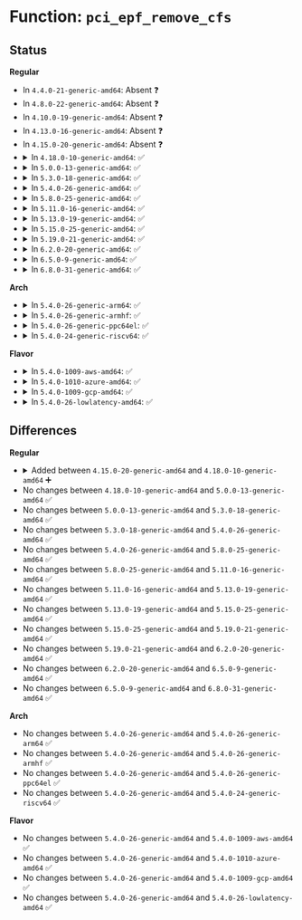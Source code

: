 # Function: <code>pci_epf_remove_cfs</code>

## Status
<b>Regular</b>
<ul>
<li>
In <code>4.4.0-21-generic-amd64</code>: Absent ❓
</li>
<li>
In <code>4.8.0-22-generic-amd64</code>: Absent ❓
</li>
<li>
In <code>4.10.0-19-generic-amd64</code>: Absent ❓
</li>
<li>
In <code>4.13.0-16-generic-amd64</code>: Absent ❓
</li>
<li>
In <code>4.15.0-20-generic-amd64</code>: Absent ❓
</li>
<li>
<details>
<summary>In <code>4.18.0-10-generic-amd64</code>: ✅</summary>

```c
void pci_epf_remove_cfs(struct pci_epf_driver * driver)
```

```json
{
  "name": "pci_epf_remove_cfs",
  "collision_type": "Unique Static",
  "inline_type": "No",
  "funcs": [
    {
      "addr": 18446744071584382288,
      "name": "pci_epf_remove_cfs",
      "external": false,
      "loc": "drivers/pci/endpoint/pci-epf-core.c:140",
      "file": "drivers/pci/endpoint/pci-epf-core.c",
      "inline": "seen, unknown",
      "caller_inline": [],
      "caller_func": [
        "drivers/pci/endpoint/pci-epf-core.c:__pci_epf_register_driver",
        "drivers/pci/endpoint/pci-epf-core.c:pci_epf_unregister_driver"
      ]
    }
  ],
  "symbols": [
    {
      "addr": 18446744071584382288,
      "name": "pci_epf_remove_cfs",
      "section": ".text",
      "bind": "STB_LOCAL",
      "size": 154
    }
  ]
}
```
</details>
</li>
<li>
<details>
<summary>In <code>5.0.0-13-generic-amd64</code>: ✅</summary>

```c
void pci_epf_remove_cfs(struct pci_epf_driver * driver)
```

```json
{
  "name": "pci_epf_remove_cfs",
  "collision_type": "Unique Static",
  "inline_type": "No",
  "funcs": [
    {
      "addr": 18446744071584474656,
      "name": "pci_epf_remove_cfs",
      "external": false,
      "loc": "drivers/pci/endpoint/pci-epf-core.c:140",
      "file": "drivers/pci/endpoint/pci-epf-core.c",
      "inline": "seen, unknown",
      "caller_inline": [],
      "caller_func": [
        "drivers/pci/endpoint/pci-epf-core.c:__pci_epf_register_driver",
        "drivers/pci/endpoint/pci-epf-core.c:pci_epf_unregister_driver"
      ]
    }
  ],
  "symbols": [
    {
      "addr": 18446744071584474656,
      "name": "pci_epf_remove_cfs",
      "section": ".text",
      "bind": "STB_LOCAL",
      "size": 154
    }
  ]
}
```
</details>
</li>
<li>
<details>
<summary>In <code>5.3.0-18-generic-amd64</code>: ✅</summary>

```c
void pci_epf_remove_cfs(struct pci_epf_driver * driver)
```

```json
{
  "name": "pci_epf_remove_cfs",
  "collision_type": "Unique Static",
  "inline_type": "No",
  "funcs": [
    {
      "addr": 18446744071584672384,
      "name": "pci_epf_remove_cfs",
      "external": false,
      "loc": "drivers/pci/endpoint/pci-epf-core.c:148",
      "file": "drivers/pci/endpoint/pci-epf-core.c",
      "inline": "seen, unknown",
      "caller_inline": [],
      "caller_func": [
        "drivers/pci/endpoint/pci-epf-core.c:__pci_epf_register_driver",
        "drivers/pci/endpoint/pci-epf-core.c:pci_epf_unregister_driver"
      ]
    }
  ],
  "symbols": [
    {
      "addr": 18446744071584672384,
      "name": "pci_epf_remove_cfs",
      "section": ".text",
      "bind": "STB_LOCAL",
      "size": 152
    }
  ]
}
```
</details>
</li>
<li>
<details>
<summary>In <code>5.4.0-26-generic-amd64</code>: ✅</summary>

```c
void pci_epf_remove_cfs(struct pci_epf_driver * driver)
```

```json
{
  "name": "pci_epf_remove_cfs",
  "collision_type": "Unique Static",
  "inline_type": "No",
  "funcs": [
    {
      "addr": 18446744071584810656,
      "name": "pci_epf_remove_cfs",
      "external": false,
      "loc": "drivers/pci/endpoint/pci-epf-core.c:148",
      "file": "drivers/pci/endpoint/pci-epf-core.c",
      "inline": "seen, unknown",
      "caller_inline": [],
      "caller_func": [
        "drivers/pci/endpoint/pci-epf-core.c:__pci_epf_register_driver",
        "drivers/pci/endpoint/pci-epf-core.c:pci_epf_unregister_driver"
      ]
    }
  ],
  "symbols": [
    {
      "addr": 18446744071584810656,
      "name": "pci_epf_remove_cfs",
      "section": ".text",
      "bind": "STB_LOCAL",
      "size": 152
    }
  ]
}
```
</details>
</li>
<li>
<details>
<summary>In <code>5.8.0-25-generic-amd64</code>: ✅</summary>

```c
void pci_epf_remove_cfs(struct pci_epf_driver * driver)
```

```json
{
  "name": "pci_epf_remove_cfs",
  "collision_type": "Unique Static",
  "inline_type": "No",
  "funcs": [
    {
      "addr": 18446744071585503664,
      "name": "pci_epf_remove_cfs",
      "external": false,
      "loc": "drivers/pci/endpoint/pci-epf-core.c:138",
      "file": "drivers/pci/endpoint/pci-epf-core.c",
      "inline": "seen, unknown",
      "caller_inline": [],
      "caller_func": [
        "drivers/pci/endpoint/pci-epf-core.c:__pci_epf_register_driver",
        "drivers/pci/endpoint/pci-epf-core.c:pci_epf_unregister_driver"
      ]
    }
  ],
  "symbols": [
    {
      "addr": 18446744071585503664,
      "name": "pci_epf_remove_cfs",
      "section": ".text",
      "bind": "STB_LOCAL",
      "size": 152
    }
  ]
}
```
</details>
</li>
<li>
<details>
<summary>In <code>5.11.0-16-generic-amd64</code>: ✅</summary>

```c
void pci_epf_remove_cfs(struct pci_epf_driver * driver)
```

```json
{
  "name": "pci_epf_remove_cfs",
  "collision_type": "Unique Static",
  "inline_type": "No",
  "funcs": [
    {
      "addr": 18446744071585635728,
      "name": "pci_epf_remove_cfs",
      "external": false,
      "loc": "drivers/pci/endpoint/pci-epf-core.c:140",
      "file": "drivers/pci/endpoint/pci-epf-core.c",
      "inline": "seen, unknown",
      "caller_inline": [],
      "caller_func": [
        "drivers/pci/endpoint/pci-epf-core.c:__pci_epf_register_driver",
        "drivers/pci/endpoint/pci-epf-core.c:pci_epf_unregister_driver"
      ]
    }
  ],
  "symbols": [
    {
      "addr": 18446744071585635728,
      "name": "pci_epf_remove_cfs",
      "section": ".text",
      "bind": "STB_LOCAL",
      "size": 152
    }
  ]
}
```
</details>
</li>
<li>
<details>
<summary>In <code>5.13.0-19-generic-amd64</code>: ✅</summary>

```c
void pci_epf_remove_cfs(struct pci_epf_driver * driver)
```

```json
{
  "name": "pci_epf_remove_cfs",
  "collision_type": "Unique Static",
  "inline_type": "No",
  "funcs": [
    {
      "addr": 18446744071585515760,
      "name": "pci_epf_remove_cfs",
      "external": false,
      "loc": "drivers/pci/endpoint/pci-epf-core.c:197",
      "file": "drivers/pci/endpoint/pci-epf-core.c",
      "inline": "seen, unknown",
      "caller_inline": [],
      "caller_func": [
        "drivers/pci/endpoint/pci-epf-core.c:__pci_epf_register_driver",
        "drivers/pci/endpoint/pci-epf-core.c:pci_epf_unregister_driver"
      ]
    }
  ],
  "symbols": [
    {
      "addr": 18446744071585515760,
      "name": "pci_epf_remove_cfs",
      "section": ".text",
      "bind": "STB_LOCAL",
      "size": 152
    }
  ]
}
```
</details>
</li>
<li>
<details>
<summary>In <code>5.15.0-25-generic-amd64</code>: ✅</summary>

```c
void pci_epf_remove_cfs(struct pci_epf_driver * driver)
```

```json
{
  "name": "pci_epf_remove_cfs",
  "collision_type": "Unique Static",
  "inline_type": "No",
  "funcs": [
    {
      "addr": 18446744071585984448,
      "name": "pci_epf_remove_cfs",
      "external": false,
      "loc": "drivers/pci/endpoint/pci-epf-core.c:335",
      "file": "drivers/pci/endpoint/pci-epf-core.c",
      "inline": "seen, unknown",
      "caller_inline": [],
      "caller_func": [
        "drivers/pci/endpoint/pci-epf-core.c:__pci_epf_register_driver",
        "drivers/pci/endpoint/pci-epf-core.c:pci_epf_unregister_driver"
      ]
    }
  ],
  "symbols": [
    {
      "addr": 18446744071585984448,
      "name": "pci_epf_remove_cfs",
      "section": ".text",
      "bind": "STB_LOCAL",
      "size": 152
    }
  ]
}
```
</details>
</li>
<li>
<details>
<summary>In <code>5.19.0-21-generic-amd64</code>: ✅</summary>

```c
void pci_epf_remove_cfs(struct pci_epf_driver * driver)
```

```json
{
  "name": "pci_epf_remove_cfs",
  "collision_type": "Unique Static",
  "inline_type": "No",
  "funcs": [
    {
      "addr": 18446744071587200096,
      "name": "pci_epf_remove_cfs",
      "external": false,
      "loc": "drivers/pci/endpoint/pci-epf-core.c:335",
      "file": "drivers/pci/endpoint/pci-epf-core.c",
      "inline": "seen, unknown",
      "caller_inline": [],
      "caller_func": [
        "drivers/pci/endpoint/pci-epf-core.c:__pci_epf_register_driver",
        "drivers/pci/endpoint/pci-epf-core.c:pci_epf_unregister_driver"
      ]
    }
  ],
  "symbols": [
    {
      "addr": 18446744071587200096,
      "name": "pci_epf_remove_cfs",
      "section": ".text",
      "bind": "STB_LOCAL",
      "size": 164
    }
  ]
}
```
</details>
</li>
<li>
<details>
<summary>In <code>6.2.0-20-generic-amd64</code>: ✅</summary>

```c
void pci_epf_remove_cfs(struct pci_epf_driver * driver)
```

```json
{
  "name": "pci_epf_remove_cfs",
  "collision_type": "Unique Static",
  "inline_type": "No",
  "funcs": [
    {
      "addr": 18446744071588427664,
      "name": "pci_epf_remove_cfs",
      "external": false,
      "loc": "drivers/pci/endpoint/pci-epf-core.c:335",
      "file": "drivers/pci/endpoint/pci-epf-core.c",
      "inline": "seen, unknown",
      "caller_inline": [],
      "caller_func": [
        "drivers/pci/endpoint/pci-epf-core.c:__pci_epf_register_driver",
        "drivers/pci/endpoint/pci-epf-core.c:pci_epf_unregister_driver"
      ]
    }
  ],
  "symbols": [
    {
      "addr": 18446744071588427664,
      "name": "pci_epf_remove_cfs",
      "section": ".text",
      "bind": "STB_LOCAL",
      "size": 164
    }
  ]
}
```
</details>
</li>
<li>
<details>
<summary>In <code>6.5.0-9-generic-amd64</code>: ✅</summary>

```c
void pci_epf_remove_cfs(struct pci_epf_driver * driver)
```

```json
{
  "name": "pci_epf_remove_cfs",
  "collision_type": "Unique Static",
  "inline_type": "No",
  "funcs": [
    {
      "addr": 18446744071588705184,
      "name": "pci_epf_remove_cfs",
      "external": false,
      "loc": "drivers/pci/endpoint/pci-epf-core.c:303",
      "file": "drivers/pci/endpoint/pci-epf-core.c",
      "inline": "seen, unknown",
      "caller_inline": [],
      "caller_func": [
        "drivers/pci/endpoint/pci-epf-core.c:__pci_epf_register_driver",
        "drivers/pci/endpoint/pci-epf-core.c:pci_epf_unregister_driver"
      ]
    }
  ],
  "symbols": [
    {
      "addr": 18446744071588705184,
      "name": "pci_epf_remove_cfs",
      "section": ".text",
      "bind": "STB_LOCAL",
      "size": 164
    }
  ]
}
```
</details>
</li>
<li>
<details>
<summary>In <code>6.8.0-31-generic-amd64</code>: ✅</summary>

```c
void pci_epf_remove_cfs(struct pci_epf_driver * driver)
```

```json
{
  "name": "pci_epf_remove_cfs",
  "collision_type": "Unique Static",
  "inline_type": "No",
  "funcs": [
    {
      "addr": 18446744071589006032,
      "name": "pci_epf_remove_cfs",
      "external": false,
      "loc": "drivers/pci/endpoint/pci-epf-core.c:303",
      "file": "drivers/pci/endpoint/pci-epf-core.c",
      "inline": "seen, unknown",
      "caller_inline": [],
      "caller_func": [
        "drivers/pci/endpoint/pci-epf-core.c:__pci_epf_register_driver",
        "drivers/pci/endpoint/pci-epf-core.c:pci_epf_unregister_driver"
      ]
    }
  ],
  "symbols": [
    {
      "addr": 18446744071589006032,
      "name": "pci_epf_remove_cfs",
      "section": ".text",
      "bind": "STB_LOCAL",
      "size": 164
    }
  ]
}
```
</details>
</li>
</ul>
<b>Arch</b>
<ul>
<li>
<details>
<summary>In <code>5.4.0-26-generic-arm64</code>: ✅</summary>

```c
void pci_epf_remove_cfs(struct pci_epf_driver * driver)
```

```json
{
  "name": "pci_epf_remove_cfs",
  "collision_type": "Unique Static",
  "inline_type": "No",
  "funcs": [
    {
      "addr": 18446603336497088048,
      "name": "pci_epf_remove_cfs",
      "external": false,
      "loc": "drivers/pci/endpoint/pci-epf-core.c:148",
      "file": "drivers/pci/endpoint/pci-epf-core.c",
      "inline": "seen, unknown",
      "caller_inline": [],
      "caller_func": [
        "drivers/pci/endpoint/pci-epf-core.c:__pci_epf_register_driver",
        "drivers/pci/endpoint/pci-epf-core.c:pci_epf_unregister_driver"
      ]
    }
  ],
  "symbols": [
    {
      "addr": 18446603336497088048,
      "name": "pci_epf_remove_cfs",
      "section": ".text",
      "bind": "STB_LOCAL",
      "size": 160
    }
  ]
}
```
</details>
</li>
<li>
<details>
<summary>In <code>5.4.0-26-generic-armhf</code>: ✅</summary>

```c
void pci_epf_remove_cfs(struct pci_epf_driver * driver)
```

```json
{
  "name": "pci_epf_remove_cfs",
  "collision_type": "Unique Static",
  "inline_type": "No",
  "funcs": [
    {
      "addr": 3230292176,
      "name": "pci_epf_remove_cfs",
      "external": false,
      "loc": "drivers/pci/endpoint/pci-epf-core.c:148",
      "file": "drivers/pci/endpoint/pci-epf-core.c",
      "inline": "seen, unknown",
      "caller_inline": [],
      "caller_func": [
        "drivers/pci/endpoint/pci-epf-core.c:__pci_epf_register_driver",
        "drivers/pci/endpoint/pci-epf-core.c:pci_epf_unregister_driver"
      ]
    }
  ],
  "symbols": [
    {
      "addr": 3230292176,
      "name": "pci_epf_remove_cfs",
      "section": ".text",
      "bind": "STB_LOCAL",
      "size": 140
    }
  ]
}
```
</details>
</li>
<li>
<details>
<summary>In <code>5.4.0-26-generic-ppc64el</code>: ✅</summary>

```c
void pci_epf_remove_cfs(struct pci_epf_driver * driver)
```

```json
{
  "name": "pci_epf_remove_cfs",
  "collision_type": "Unique Static",
  "inline_type": "No",
  "funcs": [
    {
      "addr": 13835058055291128752,
      "name": "pci_epf_remove_cfs",
      "external": false,
      "loc": "drivers/pci/endpoint/pci-epf-core.c:148",
      "file": "drivers/pci/endpoint/pci-epf-core.c",
      "inline": "seen, unknown",
      "caller_inline": [],
      "caller_func": [
        "drivers/pci/endpoint/pci-epf-core.c:__pci_epf_register_driver",
        "drivers/pci/endpoint/pci-epf-core.c:pci_epf_unregister_driver"
      ]
    }
  ],
  "symbols": [
    {
      "addr": 13835058055291128752,
      "name": "pci_epf_remove_cfs",
      "section": ".text",
      "bind": "STB_LOCAL",
      "size": 236
    }
  ]
}
```
</details>
</li>
<li>
<details>
<summary>In <code>5.4.0-24-generic-riscv64</code>: ✅</summary>

```c
void pci_epf_remove_cfs(struct pci_epf_driver * driver)
```

```json
{
  "name": "pci_epf_remove_cfs",
  "collision_type": "Unique Static",
  "inline_type": "No",
  "funcs": [
    {
      "addr": 18446743936275723014,
      "name": "pci_epf_remove_cfs",
      "external": false,
      "loc": "drivers/pci/endpoint/pci-epf-core.c:148",
      "file": "drivers/pci/endpoint/pci-epf-core.c",
      "inline": "seen, unknown",
      "caller_inline": [],
      "caller_func": [
        "drivers/pci/endpoint/pci-epf-core.c:__pci_epf_register_driver",
        "drivers/pci/endpoint/pci-epf-core.c:pci_epf_unregister_driver"
      ]
    }
  ],
  "symbols": [
    {
      "addr": 18446743936275723014,
      "name": "pci_epf_remove_cfs",
      "section": ".text",
      "bind": "STB_LOCAL",
      "size": 146
    }
  ]
}
```
</details>
</li>
</ul>
<b>Flavor</b>
<ul>
<li>
<details>
<summary>In <code>5.4.0-1009-aws-amd64</code>: ✅</summary>

```c
void pci_epf_remove_cfs(struct pci_epf_driver * driver)
```

```json
{
  "name": "pci_epf_remove_cfs",
  "collision_type": "Unique Static",
  "inline_type": "No",
  "funcs": [
    {
      "addr": 18446744071584759392,
      "name": "pci_epf_remove_cfs",
      "external": false,
      "loc": "drivers/pci/endpoint/pci-epf-core.c:148",
      "file": "drivers/pci/endpoint/pci-epf-core.c",
      "inline": "seen, unknown",
      "caller_inline": [],
      "caller_func": [
        "drivers/pci/endpoint/pci-epf-core.c:__pci_epf_register_driver",
        "drivers/pci/endpoint/pci-epf-core.c:pci_epf_unregister_driver"
      ]
    }
  ],
  "symbols": [
    {
      "addr": 18446744071584759392,
      "name": "pci_epf_remove_cfs",
      "section": ".text",
      "bind": "STB_LOCAL",
      "size": 152
    }
  ]
}
```
</details>
</li>
<li>
<details>
<summary>In <code>5.4.0-1010-azure-amd64</code>: ✅</summary>

```c
void pci_epf_remove_cfs(struct pci_epf_driver * driver)
```

```json
{
  "name": "pci_epf_remove_cfs",
  "collision_type": "Unique Static",
  "inline_type": "No",
  "funcs": [
    {
      "addr": 18446744071584690176,
      "name": "pci_epf_remove_cfs",
      "external": false,
      "loc": "drivers/pci/endpoint/pci-epf-core.c:148",
      "file": "drivers/pci/endpoint/pci-epf-core.c",
      "inline": "seen, unknown",
      "caller_inline": [],
      "caller_func": [
        "drivers/pci/endpoint/pci-epf-core.c:__pci_epf_register_driver",
        "drivers/pci/endpoint/pci-epf-core.c:pci_epf_unregister_driver"
      ]
    }
  ],
  "symbols": [
    {
      "addr": 18446744071584690176,
      "name": "pci_epf_remove_cfs",
      "section": ".text",
      "bind": "STB_LOCAL",
      "size": 152
    }
  ]
}
```
</details>
</li>
<li>
<details>
<summary>In <code>5.4.0-1009-gcp-amd64</code>: ✅</summary>

```c
void pci_epf_remove_cfs(struct pci_epf_driver * driver)
```

```json
{
  "name": "pci_epf_remove_cfs",
  "collision_type": "Unique Static",
  "inline_type": "No",
  "funcs": [
    {
      "addr": 18446744071584760816,
      "name": "pci_epf_remove_cfs",
      "external": false,
      "loc": "drivers/pci/endpoint/pci-epf-core.c:148",
      "file": "drivers/pci/endpoint/pci-epf-core.c",
      "inline": "seen, unknown",
      "caller_inline": [],
      "caller_func": [
        "drivers/pci/endpoint/pci-epf-core.c:__pci_epf_register_driver",
        "drivers/pci/endpoint/pci-epf-core.c:pci_epf_unregister_driver"
      ]
    }
  ],
  "symbols": [
    {
      "addr": 18446744071584760816,
      "name": "pci_epf_remove_cfs",
      "section": ".text",
      "bind": "STB_LOCAL",
      "size": 152
    }
  ]
}
```
</details>
</li>
<li>
<details>
<summary>In <code>5.4.0-26-lowlatency-amd64</code>: ✅</summary>

```c
void pci_epf_remove_cfs(struct pci_epf_driver * driver)
```

```json
{
  "name": "pci_epf_remove_cfs",
  "collision_type": "Unique Static",
  "inline_type": "No",
  "funcs": [
    {
      "addr": 18446744071584868336,
      "name": "pci_epf_remove_cfs",
      "external": false,
      "loc": "drivers/pci/endpoint/pci-epf-core.c:148",
      "file": "drivers/pci/endpoint/pci-epf-core.c",
      "inline": "seen, unknown",
      "caller_inline": [],
      "caller_func": [
        "drivers/pci/endpoint/pci-epf-core.c:__pci_epf_register_driver",
        "drivers/pci/endpoint/pci-epf-core.c:pci_epf_unregister_driver"
      ]
    }
  ],
  "symbols": [
    {
      "addr": 18446744071584868336,
      "name": "pci_epf_remove_cfs",
      "section": ".text",
      "bind": "STB_LOCAL",
      "size": 152
    }
  ]
}
```
</details>
</li>
</ul>

## Differences
<b>Regular</b>
<ul>
<li>
<details>
<summary>Added between <code>4.15.0-20-generic-amd64</code> and <code>4.18.0-10-generic-amd64</code> ➕</summary>

```c
void pci_epf_remove_cfs(struct pci_epf_driver * driver)
```
</details>
</li>
<li>
No changes between <code>4.18.0-10-generic-amd64</code> and <code>5.0.0-13-generic-amd64</code> ✅
</li>
<li>
No changes between <code>5.0.0-13-generic-amd64</code> and <code>5.3.0-18-generic-amd64</code> ✅
</li>
<li>
No changes between <code>5.3.0-18-generic-amd64</code> and <code>5.4.0-26-generic-amd64</code> ✅
</li>
<li>
No changes between <code>5.4.0-26-generic-amd64</code> and <code>5.8.0-25-generic-amd64</code> ✅
</li>
<li>
No changes between <code>5.8.0-25-generic-amd64</code> and <code>5.11.0-16-generic-amd64</code> ✅
</li>
<li>
No changes between <code>5.11.0-16-generic-amd64</code> and <code>5.13.0-19-generic-amd64</code> ✅
</li>
<li>
No changes between <code>5.13.0-19-generic-amd64</code> and <code>5.15.0-25-generic-amd64</code> ✅
</li>
<li>
No changes between <code>5.15.0-25-generic-amd64</code> and <code>5.19.0-21-generic-amd64</code> ✅
</li>
<li>
No changes between <code>5.19.0-21-generic-amd64</code> and <code>6.2.0-20-generic-amd64</code> ✅
</li>
<li>
No changes between <code>6.2.0-20-generic-amd64</code> and <code>6.5.0-9-generic-amd64</code> ✅
</li>
<li>
No changes between <code>6.5.0-9-generic-amd64</code> and <code>6.8.0-31-generic-amd64</code> ✅
</li>
</ul>
<b>Arch</b>
<ul>
<li>
No changes between <code>5.4.0-26-generic-amd64</code> and <code>5.4.0-26-generic-arm64</code> ✅
</li>
<li>
No changes between <code>5.4.0-26-generic-amd64</code> and <code>5.4.0-26-generic-armhf</code> ✅
</li>
<li>
No changes between <code>5.4.0-26-generic-amd64</code> and <code>5.4.0-26-generic-ppc64el</code> ✅
</li>
<li>
No changes between <code>5.4.0-26-generic-amd64</code> and <code>5.4.0-24-generic-riscv64</code> ✅
</li>
</ul>
<b>Flavor</b>
<ul>
<li>
No changes between <code>5.4.0-26-generic-amd64</code> and <code>5.4.0-1009-aws-amd64</code> ✅
</li>
<li>
No changes between <code>5.4.0-26-generic-amd64</code> and <code>5.4.0-1010-azure-amd64</code> ✅
</li>
<li>
No changes between <code>5.4.0-26-generic-amd64</code> and <code>5.4.0-1009-gcp-amd64</code> ✅
</li>
<li>
No changes between <code>5.4.0-26-generic-amd64</code> and <code>5.4.0-26-lowlatency-amd64</code> ✅
</li>
</ul>
